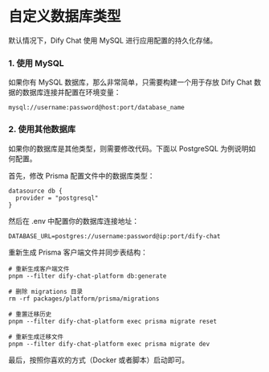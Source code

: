 # 自定义数据库类型

默认情况下，Dify Chat 使用 MySQL 进行应用配置的持久化存储。

### 1. 使用 MySQL

如果你有 MySQL 数据库，那么非常简单，只需要构建一个用于存放 Dify Chat 数据的数据库连接并配置在环境变量：

```shell
mysql://username:password@host:port/database_name
```

### 2. 使用其他数据库

如果你的数据库是其他类型，则需要修改代码。下面以 PostgreSQL 为例说明如何配置。

首先，修改 Prisma 配置文件中的数据库类型：

```shell title="packages/platform/prisma/schema.prisma"
datasource db {
  provider = "postgresql"
}
```

然后在 .env 中配置你的数据库连接地址：

```shell title="packages/platform/.env"
DATABASE_URL=postgres://username:password@ip:port/dify-chat
```

重新生成 Prisma 客户端文件并同步表结构：

```shell
# 重新生成客户端文件
pnpm --filter dify-chat-platform db:generate

# 删除 migrations 目录
rm -rf packages/platform/prisma/migrations

# 重置迁移历史
pnpm --filter dify-chat-platform exec prisma migrate reset

# 重新生成迁移文件
pnpm --filter dify-chat-platform exec prisma migrate dev
```

最后，按照你喜欢的方式（Docker 或者脚本）启动即可。

